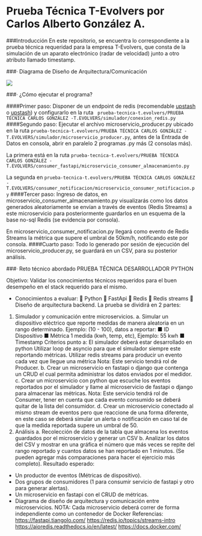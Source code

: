 # Prueba Técnica T-Evolvers por Carlos Alberto González A.

###Introducción
En este repositorio, se encuentra lo correspondiente a la prueba técnica requeridad para la empresa T-Evolvers, que consta de la simulación de un aparato electrónico (radar de velocidad) junto a otro atributo llamado timestamp.

###· Diagrama de Diseño de Arquitectura/Comunicación

[![](https://i.ibb.co/3pYZygs/Diagrama-de-dise-o-de-arquitectura.jpg)](https://i.ibb.co/3pYZygs/Diagrama-de-dise-o-de-arquitectura.jpg)


###· ¿Cómo ejecutar el programa?

####Primer paso:
Disponer de un endpoint de redis (recomendable [upstash](https://app.redislabs.com/#/login) o [upstash](http://localhost/ "link title")) y configurarlo en la ruta ` prueba-tecnica-t.evolvers/PRUEBA TÉCNICA CARLOS GONZÁLEZ -T.EVOLVERS/simulador/conexion_redis.py` 
####Segundo paso:
Ejecutar el archivo microservicio_producer.py ubicado en la ruta `prueba-tecnica-t.evolvers/PRUEBA TÉCNICA CARLOS GONZÁLEZ -T.EVOLVERS/simulador/microservicio_producer.py`, antes de la Entrada de Datos en consola, abrir en paralelo 2 programas .py más (2 consolas más).

La primera está en la ruta `prueba-tecnica-t.evolvers/PRUEBA TÉCNICA CARLOS GONZÁLEZ -T.EVOLVERS/consumer_fastapi/microservicio_consumer_almacenamiento.py `

La segunda en `prueba-tecnica-t.evolvers/PRUEBA TÉCNICA CARLOS GONZÁLEZ -T.EVOLVERS/consumer_notificacion/microservicio_consumer_notificacion.py`
####Tercer paso:
Ingreso de datos, en microservicio_consumer_almacenamiento.py visualizarás como los datos generados aleatoriamente se envían a través de eventos (Redis Streams) a este microservicio para posteriormente guardarlos en un esquema de la base no-sql Redis (se evidencia por consola).

En microservicio_consumer_notificacion.py llegará como evento de Redis Streams la métrica que supere el umbral de 50km/h, notificando este por consola.
####Cuarto paso:
Todo lo generado por sesión de ejecución del microservicio_producer.py, se guardará en un CSV, para su posterior análisis.

###· Reto técnico abordado
PRUEBA TÉCNICA DESARROLLADOR PYTHON

Objetivo:
Validar los conocimientos técnicos requeridos para el buen desempeño en el stack
requerido para el mismo.
- Conocimientos a evaluar:
 Python
 FastApi
 Redis
 Redis streams
 Diseño de arquitectura backend.
La prueba se dividirá en 2 partes:
1. Simulador y comunicación entre microservicios.
a. Simular un dispositivo eléctrico que reporte medidas de manera
aleatoria en un rango determinado. Ejemplo: (10 - 100), datos a
reportar:
■ ID Dispositivo
■ Métrica 1 medida (kwh, temp, etc), Ejemplo: 55 kwh
■ Timestamp
Criterios punto a:
 El simulador deberá estar desarrollado en python
 Utilizar loop de asyncio para que el simulador siempre este
reportando métricas.
 Utilizar redis streams para producir un evento cada vez que
llegue una métrica
Nota: Este servicio tendrá rol de Producer.
b. Crear un microservicio en fastapi o django que contenga un CRUD el
cual permita administrar los datos enviados por el medidor.
c. Crear un microservicio con python que escuche los eventos reportados
por el simulador y llame al microservicio de fastapi o django para
almacenar las métricas.
Nota: Este servicio tendrá rol de Consumer, tener en cuenta que cada
evento consumido se deberá quitar de la lista del consumidor.
d. Crear un microservicio conectado al mismo stream de eventos pero
que reaccione de una forma diferente, en este caso se deberá simular
un alerta o notificación en caso tal de que la medida reportada supere
un umbral de 50.
2. Análisis
a. Recolección de datos de la tabla que almacena los eventos guardados
por el microservicio y generar un CSV
b. Analizar los datos del CSV y mostrar en una gráfica el número que
más veces se repite del rango reportado y cuantos datos se han
reportado en 1 minutos. (Se pueden agregar más comparaciones para
hacer el ejercicio más completo).
Resultado esperado:
- Un productor de eventos (Métricas de dispositivo).
- Dos grupos de consumidores (1 para consumir servicio de fastapi y otro para
generar alertas).
- Un microservicio en fastapi con el CRUD de métricas.
- Diagrama de diseño de arquitectura y comunicación entre microservicios.
NOTA: Cada microservicio deberá correr de forma independiente como un
contenedor de Docker
Referencias:
https://fastapi.tiangolo.com/
https://redis.io/topics/streams-intro
https://aioredis.readthedocs.io/en/latest/
https://docs.docker.com/
